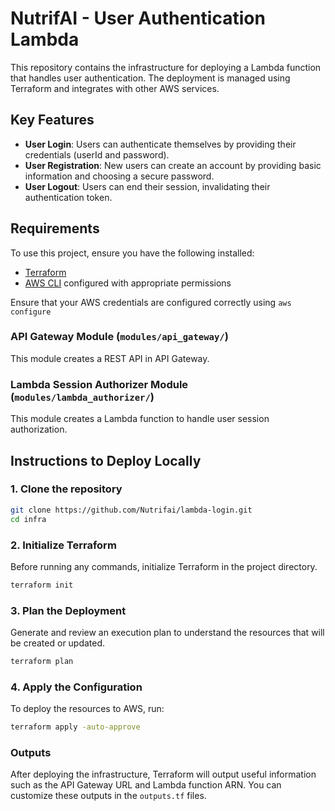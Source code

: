 # NutrifAI - User Authentication Lambda
This repository contains the infrastructure for deploying a Lambda function that handles user authentication. The deployment is managed using Terraform and integrates with other AWS services.

## Key Features

- **User Login**: Users can authenticate themselves by providing their credentials (userId and password).
- **User Registration**: New users can create an account by providing basic information and choosing a secure password.
- **User Logout**: Users can end their session, invalidating their authentication token.

## Requirements

To use this project, ensure you have the following installed:
- [Terraform](https://www.terraform.io/downloads)
- [AWS CLI](https://aws.amazon.com/cli/) configured with appropriate permissions

Ensure that your AWS credentials are configured correctly using `aws configure`

### API Gateway Module (`modules/api_gateway/`)
This module creates a REST API in API Gateway.

### Lambda Session Authorizer Module (`modules/lambda_authorizer/`)
This module creates a Lambda function to handle user session authorization.

## Instructions to Deploy Locally

### 1. Clone the repository
```bash
git clone https://github.com/Nutrifai/lambda-login.git
cd infra
```

### 2. Initialize Terraform
Before running any commands, initialize Terraform in the project directory.
```bash
terraform init
```

### 3. Plan the Deployment
Generate and review an execution plan to understand the resources that will be created or updated.
```bash
terraform plan
```

### 4. Apply the Configuration
To deploy the resources to AWS, run:
```bash
terraform apply -auto-approve
```

### Outputs
After deploying the infrastructure, Terraform will output useful information such as the API Gateway URL and Lambda function ARN. You can customize these outputs in the `outputs.tf` files.
